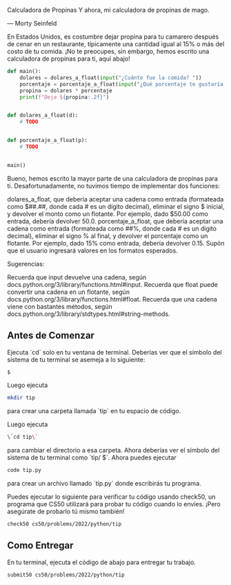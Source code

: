 Calculadora de Propinas
Y ahora, mi calculadora de propinas de mago.

— Morty Seinfeld

En Estados Unidos, es costumbre dejar propina para tu camarero después de cenar en un restaurante, típicamente una cantidad igual al 15% o más del costo de tu comida. ¡No te preocupes, sin embargo, hemos escrito una calculadora de propinas para ti, aquí abajo!

```python
def main():
    dolares = dolares_a_float(input("¿Cuánto fue la comida? "))
    porcentaje = porcentaje_a_float(input("¿Qué porcentaje te gustaría dejar de propina? "))
    propina = dolares * porcentaje
    print(f"Deja ${propina:.2f}")


def dolares_a_float(d):
    # TODO


def porcentaje_a_float(p):
    # TODO


main()
```

Bueno, hemos escrito la mayor parte de una calculadora de propinas para ti. Desafortunadamente, no tuvimos tiempo de implementar dos funciones:

dolares_a_float, que debería aceptar una cadena como entrada (formateada como $##.##, donde cada # es un dígito decimal), eliminar el signo $ inicial, y devolver el monto como un flotante. Por ejemplo, dado $50.00 como entrada, debería devolver 50.0.
porcentaje_a_float, que debería aceptar una cadena como entrada (formateada como ##%, donde cada # es un dígito decimal), eliminar el signo % al final, y devolver el porcentaje como un flotante. Por ejemplo, dado 15% como entrada, debería devolver 0.15.
Supón que el usuario ingresará valores en los formatos esperados.

Sugerencias:

Recuerda que input devuelve una cadena, según docs.python.org/3/library/functions.html#input.
Recuerda que float puede convertir una cadena en un flotante, según docs.python.org/3/library/functions.html#float.
Recuerda que una cadena viene con bastantes métodos, según docs.python.org/3/library/stdtypes.html#string-methods.

## Antes de Comenzar

Ejecuta \`cd\` solo en tu ventana de terminal. Deberías ver que el símbolo del sistema de tu terminal se asemeja a lo siguiente:

```bash
$
```

Luego ejecuta

```bash
mkdir tip
```

para crear una carpeta llamada \`tip\` en tu espacio de código.

Luego ejecuta

```bash
\`cd tip\`
```

para cambiar el directorio a esa carpeta. Ahora deberías ver el símbolo del sistema de tu terminal como \`tip/ $\`. Ahora puedes ejecutar

```bash
code tip.py
```

para crear un archivo llamado \`tip.py\` donde escribirás tu programa.

Puedes ejecutar lo siguiente para verificar tu código usando check50, un programa que CS50 utilizará para probar tu código cuando lo envíes. ¡Pero asegúrate de probarlo tú mismo también!

```bash
check50 cs50/problems/2022/python/tip
```

## Como Entregar

En tu terminal, ejecuta el código de abajo para entregar tu trabajo.

```bash
submit50 cs50/problems/2022/python/tip
```
